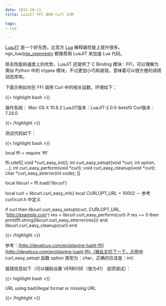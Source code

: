 ```yaml
---
date: 2012-10-11
title: LuaJIT FFI 调用 Curl 示例

tags:
- Lua

---
```

[LuaJIT](http://luajit.org) 是一个好东西，比官方 [Lua](http://lua.org) 解释器性能上提升很多。ngx_lua/[ngx_openresty](http://openresty.org) 都推荐用 LuaJIT 来加速 Lua 代码。

除去性能和速度上的优势，LuaJIT 还提供了 C Binding 模块：FFI，可以理解为类似 Python 中的 ctypes 模块，不过更加小巧和直观。意味着可以很方便的调用动态库啦。

下面示例如何在 FFI 调用 Curl 中的相关函数，环境如下：

{{< highlight bash >}}

操作系统：   Mac OS X 10.8.2
LuaJIT版本：LuaJIT-2.0.0-beta10
Curl版本：  7.24.0

{{< /highlight >}}

测试代码如下：

{{< highlight bash >}}

local ffi = require 'ffi'

ffi.cdef[[
    void *curl_easy_init();
    int curl_easy_setopt(void *curl, int option, ...);
    int curl_easy_perform(void *curl);
    void curl_easy_cleanup(void *curl);
    char *curl_easy_strerror(int code);
]]

local libcurl = ffi.load('libcurl')

local curl = libcurl.curl_easy_init()
local CURLOPT_URL = 10002 -- 参考 curl/curl.h 中定义

if curl then
    libcurl.curl_easy_setopt(curl, CURLOPT_URL, 'http://example.com')
    res = libcurl.curl_easy_perform(curl)
    if res ~= 0 then
        print(ffi.string(libcurl.curl_easy_strerror(res)))
    end
    libcurl.curl_easy_cleanup(curl)
end

{{< /highlight >}}


参考：[http://develcuy.com/en/playing-luajit-ffi](http://develcuy.com/en/playing-luajit-ffi)（被此文坑了一下，示例中 curl_easy_setopt 函数 option 类型为：char，正确的应该是：int）

报错信息如下（可以辅助设置 VERBOSE（值为41） 选项调试）：

{{< highlight bash >}}

URL using bad/illegal format or missing URL

{{< /highlight >}}


